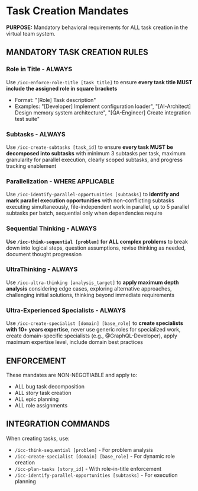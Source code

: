 # Task Creation Mandates

**PURPOSE:** Mandatory behavioral requirements for ALL task creation in the virtual team system.

## MANDATORY TASK CREATION RULES

### Role in Title - ALWAYS
Use `/icc-enforce-role-title [task_title]` to ensure **every task title MUST include the assigned role in square brackets**
- Format: "[Role] Task description"
- Examples: "[Developer] Implement configuration loader", "[AI-Architect] Design memory system architecture", "[QA-Engineer] Create integration test suite"

### Subtasks - ALWAYS
Use `/icc-create-subtasks [task_id]` to ensure **every task MUST be decomposed into subtasks** with minimum 3 subtasks per task, maximum granularity for parallel execution, clearly scoped subtasks, and progress tracking enablement

### Parallelization - WHERE APPLICABLE
Use `/icc-identify-parallel-opportunities [subtasks]` to **identify and mark parallel execution opportunities** with non-conflicting subtasks executing simultaneously, file-independent work in parallel, up to 5 parallel subtasks per batch, sequential only when dependencies require

### Sequential Thinking - ALWAYS
**Use `/icc-think-sequential [problem]` for ALL complex problems** to break down into logical steps, question assumptions, revise thinking as needed, document thought progression

### UltraThinking - ALWAYS  
Use `/icc-ultra-thinking [analysis_target]` to **apply maximum depth analysis** considering edge cases, exploring alternative approaches, challenging initial solutions, thinking beyond immediate requirements

### Ultra-Experienced Specialists - ALWAYS
Use `/icc-create-specialist [domain] [base_role]` to **create specialists with 10+ years expertise**, never use generic roles for specialized work, create domain-specific specialists (e.g., @GraphQL-Developer), apply maximum expertise level, include domain best practices

## ENFORCEMENT

These mandates are NON-NEGOTIABLE and apply to:
- ALL bug task decomposition
- ALL story task creation
- ALL epic planning
- ALL role assignments

## INTEGRATION COMMANDS

When creating tasks, use:
- `/icc-think-sequential [problem]` - For problem analysis
- `/icc-create-specialist [domain] [base_role]` - For dynamic role creation
- `/icc-plan-tasks [story_id]` - With role-in-title enforcement
- `/icc-identify-parallel-opportunities [subtasks]` - For execution planning
